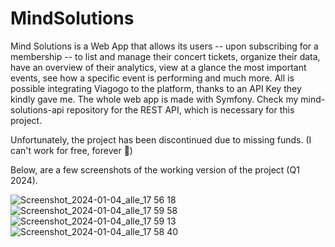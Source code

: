 # MindSolutions

Mind Solutions is a Web App that allows its users -- upon subscribing for a membership -- to list and manage their concert tickets, organize their data, have an overview of their analytics, view at a glance the most important events, see how a specific event is performing and much more.
All is possible integrating Viagogo to the platform, thanks to an API Key they kindly gave me.
The whole web app is made with Symfony.
Check my mind-solutions-api repository for the REST API, which is necessary for this project.

Unfortunately, the project has been discontinued due to missing funds. (I can't work for free, forever 🙂)

Below, are a few screenshots of the working version of the project (Q1 2024).

![Screenshot_2024-01-04_alle_17 56 18](https://github.com/user-attachments/assets/e2396354-4e43-4d69-bcf0-69bfa59f1191)
![Screenshot_2024-01-04_alle_17 59 58](https://github.com/user-attachments/assets/84d03e40-595e-4b1c-b150-271d6eefbb85)
![Screenshot_2024-01-04_alle_17 59 13](https://github.com/user-attachments/assets/e93125de-6187-4dab-85d9-d3c5fa56ab9b)
![Screenshot_2024-01-04_alle_17 58 40](https://github.com/user-attachments/assets/5c72df92-003f-4c87-8cad-5c9bcb1ecbaf)
